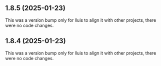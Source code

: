 ## 1.8.5 (2025-01-23)

This was a version bump only for lluis to align it with other projects, there were no code changes.

## 1.8.4 (2025-01-23)

This was a version bump only for lluis to align it with other projects, there were no code changes.
